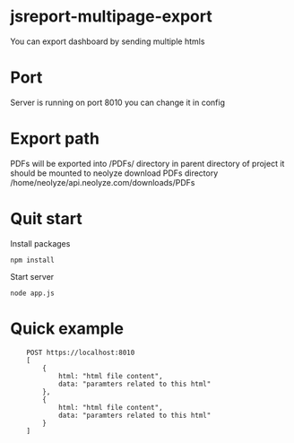 # jsreport-multipage-export

You can export dashboard by sending multiple htmls 

# Port
Server is running on port 8010 you can change it in config

# Export path
PDFs will be exported into /PDFs/ directory in parent directory of project 
it should be mounted to neolyze download PDFs directory 
/home/neolyze/api.neolyze.com/downloads/PDFs

# Quit start
Install packages 
```
npm install
```

Start server
```
node app.js
```

# Quick example

```
    POST https://localhost:8010 
    [
        {
            html: "html file content",
            data: "paramters related to this html"
        },
        {
            html: "html file content",
            data: "paramters related to this html"
        }
    ]
```
